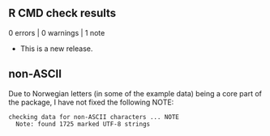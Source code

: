 ## R CMD check results

0 errors | 0 warnings | 1 note

* This is a new release.

## non-ASCII

Due to Norwegian letters (in some of the example data) being 
a core part of the package, I have not fixed the following NOTE:

```
checking data for non-ASCII characters ... NOTE
  Note: found 1725 marked UTF-8 strings
```
